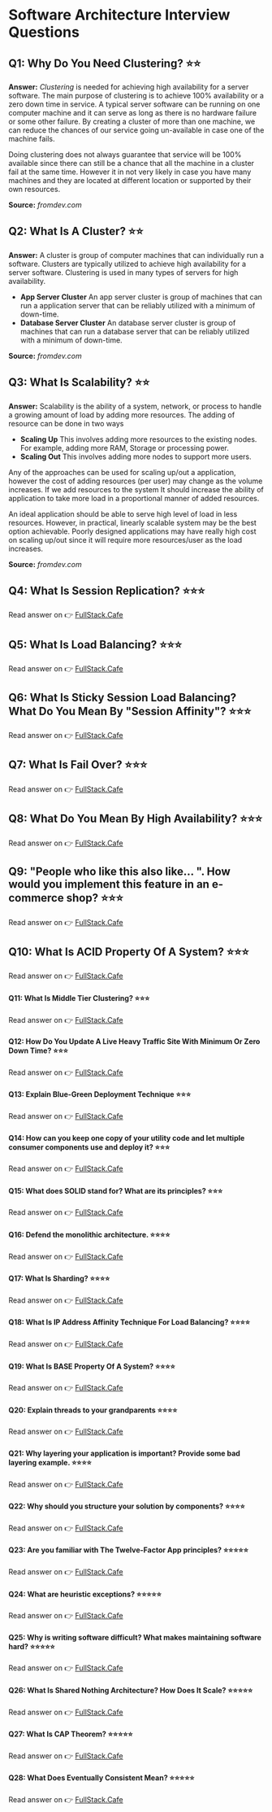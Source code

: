 # Software Architecture Interview Questions

## Q1: Why Do You Need Clustering? ⭐⭐

**Answer:**
_Clustering_ is needed for achieving high availability for a server software. The main purpose of clustering is to achieve 100% availability or a zero down time in service. A typical server software can be running on one computer machine and it can serve as long as there is no hardware failure or some other failure. By creating a cluster of more than one machine, we can reduce the chances of our service going un-available in case one of the machine fails.

Doing clustering does not always guarantee that service will be 100% available since there can still be a chance that all the machine in a cluster fail at the same time. However it in not very likely in case you have many machines and they are located at different location or supported by their own resources.

**Source:** _fromdev.com_

## Q2: What Is A Cluster? ⭐⭐

**Answer:**
A cluster is group of computer machines that can individually run a software. Clusters are typically utilized to achieve high availability for a server software. Clustering is used in many types of servers for high availability.

- **App Server Cluster**
  An app server cluster is group of machines that can run a application server that can be reliably utilized with a minimum of down-time.
- **Database Server Cluster**
  An database server cluster is group of machines that can run a database server that can be reliably utilized with a minimum of down-time.

**Source:** _fromdev.com_

## Q3: What Is Scalability? ⭐⭐

**Answer:**
Scalability is the ability of a system, network, or process to handle a growing amount of load by adding more resources. The adding of resource can be done in two ways

- **Scaling Up**
  This involves adding more resources to the existing nodes. For example, adding more RAM, Storage or processing power.
- **Scaling Out**
  This involves adding more nodes to support more users.

Any of the approaches can be used for scaling up/out a application, however the cost of adding resources (per user) may change as the volume increases. If we add resources to the system It should increase the ability of application to take more load in a proportional manner of added resources.

An ideal application should be able to serve high level of load in less resources. However, in practical, linearly scalable system may be the best option achievable. Poorly designed applications may have really high cost on scaling up/out since it will require more resources/user as the load increases.

**Source:** _fromdev.com_

## Q4: What Is Session Replication? ⭐⭐⭐

Read answer on 👉 <a href='https://www.fullstack.cafe'>FullStack.Cafe</a>

## Q5: What Is Load Balancing? ⭐⭐⭐

Read answer on 👉 <a href='https://www.fullstack.cafe'>FullStack.Cafe</a>

## Q6: What Is Sticky Session Load Balancing? What Do You Mean By "Session Affinity"? ⭐⭐⭐

Read answer on 👉 <a href='https://www.fullstack.cafe'>FullStack.Cafe</a>

## Q7: What Is Fail Over? ⭐⭐⭐

Read answer on 👉 <a href='https://www.fullstack.cafe'>FullStack.Cafe</a>

## Q8: What Do You Mean By High Availability? ⭐⭐⭐

Read answer on 👉 <a href='https://www.fullstack.cafe'>FullStack.Cafe</a>

## Q9: "People who like this also like... ". How would you implement this feature in an e-commerce shop? ⭐⭐⭐

Read answer on 👉 <a href='https://www.fullstack.cafe'>FullStack.Cafe</a>

## Q10: What Is ACID Property Of A System? ⭐⭐⭐

Read answer on 👉 <a href='https://www.fullstack.cafe'>FullStack.Cafe</a>

#### Q11: What Is Middle Tier Clustering? ⭐⭐⭐

Read answer on 👉 <a href='https://www.fullstack.cafe'>FullStack.Cafe</a>

#### Q12: How Do You Update A Live Heavy Traffic Site With Minimum Or Zero Down Time? ⭐⭐⭐

Read answer on 👉 <a href='https://www.fullstack.cafe'>FullStack.Cafe</a>

#### Q13: Explain Blue-Green Deployment Technique ⭐⭐⭐

Read answer on 👉 <a href='https://www.fullstack.cafe'>FullStack.Cafe</a>

#### Q14: How can you keep one copy of your utility code and let multiple consumer components use and deploy it? ⭐⭐⭐

Read answer on 👉 <a href='https://www.fullstack.cafe'>FullStack.Cafe</a>

#### Q15: What does SOLID stand for? What are its principles? ⭐⭐⭐

Read answer on 👉 <a href='https://www.fullstack.cafe'>FullStack.Cafe</a>

#### Q16: Defend the monolithic architecture. ⭐⭐⭐⭐

Read answer on 👉 <a href='https://www.fullstack.cafe'>FullStack.Cafe</a>

#### Q17: What Is Sharding? ⭐⭐⭐⭐

Read answer on 👉 <a href='https://www.fullstack.cafe'>FullStack.Cafe</a>

#### Q18: What Is IP Address Affinity Technique For Load Balancing? ⭐⭐⭐⭐

Read answer on 👉 <a href='https://www.fullstack.cafe'>FullStack.Cafe</a>

#### Q19: What Is BASE Property Of A System? ⭐⭐⭐⭐

Read answer on 👉 <a href='https://www.fullstack.cafe'>FullStack.Cafe</a>

#### Q20: Explain threads to your grandparents ⭐⭐⭐⭐

Read answer on 👉 <a href='https://www.fullstack.cafe'>FullStack.Cafe</a>

#### Q21: Why layering your application is important? Provide some bad layering example. ⭐⭐⭐⭐

Read answer on 👉 <a href='https://www.fullstack.cafe'>FullStack.Cafe</a>

#### Q22: Why should you structure your solution by components? ⭐⭐⭐⭐

Read answer on 👉 <a href='https://www.fullstack.cafe'>FullStack.Cafe</a>

#### Q23: Are you familiar with The Twelve-Factor App principles? ⭐⭐⭐⭐⭐

Read answer on 👉 <a href='https://www.fullstack.cafe'>FullStack.Cafe</a>

#### Q24: What are heuristic exceptions? ⭐⭐⭐⭐⭐

Read answer on 👉 <a href='https://www.fullstack.cafe'>FullStack.Cafe</a>

#### Q25: Why is writing software difficult? What makes maintaining software hard? ⭐⭐⭐⭐⭐

Read answer on 👉 <a href='https://www.fullstack.cafe'>FullStack.Cafe</a>

#### Q26: What Is Shared Nothing Architecture? How Does It Scale? ⭐⭐⭐⭐⭐

Read answer on 👉 <a href='https://www.fullstack.cafe'>FullStack.Cafe</a>

#### Q27: What Is CAP Theorem? ⭐⭐⭐⭐⭐

Read answer on 👉 <a href='https://www.fullstack.cafe'>FullStack.Cafe</a>

#### Q28: What Does Eventually Consistent Mean? ⭐⭐⭐⭐⭐

Read answer on 👉 <a href='https://www.fullstack.cafe'>FullStack.Cafe</a>
